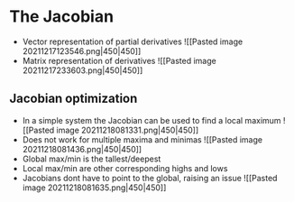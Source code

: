 # The Jacobian
- Vector representation of partial derivatives
![[Pasted image 20211217123546.png|450|450]]
- Matrix representation of derivatives 
![[Pasted image 20211217233603.png|450|450]]
## Jacobian optimization
- In a simple system the Jacobian can be used to find a local maximum
![[Pasted image 20211218081331.png|450|450]]
- Does not work for multiple maxima and minimas
![[Pasted image 20211218081436.png|450|450]]
- Global max/min is the tallest/deepest
- Local max/min are other corresponding highs and lows
- Jacobians dont have to point to the global, raising an issue
![[Pasted image 20211218081635.png|450|450]]